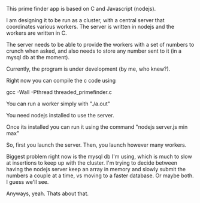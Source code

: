 This prime finder app is based on C and Javascript (nodejs).

I am designing it to be run as a cluster, with a central server that coordinates various workers. The server is written in nodejs and the workers are written in C. 

The server needs to be able to provide the workers with a set of numbers to crunch when asked, and also needs to store any number sent to it (in a mysql db at the moment).

Currently, the program is under development (by me, who knew?). 

Right now you can compile the c code using 

gcc -Wall -Pthread threaded_primefinder.c

You can run a worker simply with "./a.out"

You need nodejs installed to use the server.

Once its installed you can run it using the command "nodejs server.js min max"

So, first you launch the server. Then, you launch however many workers.

Biggest problem right now is the mysql db I'm using, which is much to slow at insertions to keep up with the cluster. I'm trying to decide between having the nodejs server keep an array in memory and slowly submit the numbers a couple at a time, vs moving to a faster database. Or maybe both. I guess we'll see.

Anyways, yeah. Thats about that.
